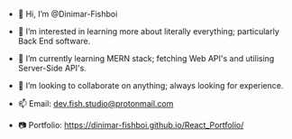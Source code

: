 - 👋 Hi, I’m @Dinimar-Fishboi

- 👀 I’m interested in learning more about literally everything; particularly Back End software.
- 🌱 I’m currently learning MERN stack; fetching Web API's and utilising Server-Side API's.
- 💞️ I’m looking to collaborate on anything; always looking for experience.
- 📫 Email: dev.fish.studio@protonmail.com
- 📷 Portfolio: https://dinimar-fishboi.github.io/React_Portfolio/

<!---
Dinimar-Fishboi/Dinimar-Fishboi is a ✨ special ✨ repository because its `README.md` (this file) appears on your GitHub profile.
You can click the Preview link to take a look at your changes.
--->
